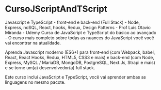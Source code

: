 # CursoJScriptAndTScript
Javascript e TypeScript - front-end e back-end (Full Stack) - Node, Express, noSQL, React, hooks, Redux, Design Patterns - Prof Luis Otavio Miranda - Udemy
Curso de JavaScript e TypeScript do básico ao avançado - O curso mais completo sobre todas as nuances do JavaScript você você vai encontrar na atualidade.

Aprenda Javascript moderno (ES6+) para front-end (com Webpack, babel, React, React Hooks, Redux, HTML5, CSS3 e mais) e back-end (com Node, Express, MySQL / MariaDB, MongoDB, PostgreSQL, Next.Js, Strapi e mais) e se torne um(a) desenvolvedor(a) full stack.

Este curso inclui JavaScript e TypeScript, você vai aprender ambas as linguagens no mesmo pacote.
